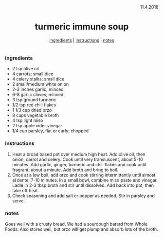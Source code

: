 <p align="right">11.4.2018</p>

<h1 align="center">turmeric immune soup</h1>

<div align="center">
  <a href="#ingredients">ingredients</a> | 
  <a href="#instructions">instructions</a> | 
  <a href="#notes">notes</a>
</div>
<br>

### ingredients
- 2 tsp olive oil
- 4 carrots; small dice
- 4 celery stalks; small dice
- 2 small/medium white onion
- 2-3 inches garlic; minced
- 6-8 garlic cloves; minced
- 3 tsp ground turmeric 
- 1/2 tsp red chili flakes
- 1 1/3 cup dried orzo
- 8 cups vegetable broth
- 4 tsp light miso
- 2 tsp apple cider vinegar
- 1/4 cup parsley, flat or curly; chopped

### instructions
1. Heat a broad based pot over medium high heat.  Add olive oil, then onion, carrot and celery.  Cook until very transluscent, 
about 5-10 minutes. Add garlic, ginger, turmeric and chili flakes and cook until fragrant, about a minute.  Add broth and bring to boil.
2. Once at a low boil, add orzo and cook stirring intermittently until almost al dente; 7-10 minutes.  In a small bowl, combine
miso paste and vinegar.  Ladle in 2-3 tbsp broth and stir until dissolved.  Add back into pot, then take off heat.  
3. Check seasoning and add salt or pepper as needed. Stir in parsley and serve.  

### notes
Goes well with a crusty bread.  We had a sourdough batard from Whole Foods.  Also stores well, but orzo will get plump and absorb 
lots of the broth.
